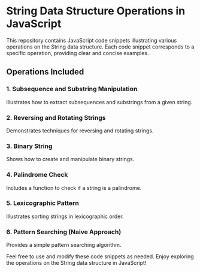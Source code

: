 # String Data Structure Operations in JavaScript

This repository contains JavaScript code snippets illustrating various operations on the String data structure. Each code snippet corresponds to a specific operation, providing clear and concise examples.

## Operations Included

### 1. Subsequence and Substring Manipulation

Illustrates how to extract subsequences and substrings from a given string.

### 2. Reversing and Rotating Strings

Demonstrates techniques for reversing and rotating strings.

### 3. Binary String

Shows how to create and manipulate binary strings.

### 4. Palindrome Check

Includes a function to check if a string is a palindrome.

### 5. Lexicographic Pattern

Illustrates sorting strings in lexicographic order.

### 6. Pattern Searching (Naive Approach)

Provides a simple pattern searching algorithm.

Feel free to use and modify these code snippets as needed. Enjoy exploring the operations on the String data structure in JavaScript!
